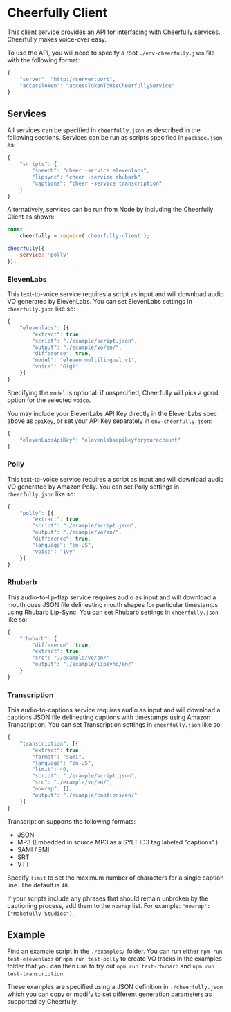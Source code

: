# Cheerfully Client

This client service provides an API for interfacing with Cheerfully services. Cheerfully makes voice-over easy.

To use the API, you will need to specify a root `./env-cheerfully.json` file with the following format:

```javascript
{
    "server": "http://server:port",
    "accessToken": "accessTokenToUseCheerfullyService"
}
```

## Services

All services can be specified in `cheerfully.json` as described in the following sections. Services can be run as scripts specified in `package.json` as:

```javascript
{
    "scripts": {
        "speech": "cheer -service elevenlabs",
        "lipsync": "cheer -service rhubarb",
        "captions": "cheer -service transcription"
    }
}
```

Alternatively, services can be run from Node by including the Cheerfully Client as shown:

```javascript
const
    cheerfully = require('cheerfully-client');

cheerfully({
    service: 'polly'
});
```

### ElevenLabs

This text-to-voice service requires a script as input and will download audio VO generated by ElevenLabs. You can set ElevenLabs settings in `cheerfully.json` like so:

```javascript
{
    "elevenlabs": [{
        "extract": true,
        "script": "./example/script.json",
        "output": "./example/vo/en/",
        "difference": true,
        "model": "eleven_multilingual_v1",
        "voice": "Gigi"
    }]
}
```

Specifying the `model` is optional: if unspecified, Cheerfully will pick a good option for the selected `voice`.

You may include your ElevenLabs API Key directly in the ElevenLabs spec above as `apiKey`, or set your API Key separately in `env-cheerfully.json`:

```javascript
{
    "elevenLabsApiKey": "elevenlabsapikeyforyouraccount"
}
```

### Polly

This text-to-voice service requires a script as input and will download audio VO generated by Amazon Polly. You can set Polly settings in `cheerfully.json` like so:

```javascript
{
    "polly": [{
        "extract": true,
        "script": "./example/script.json",
        "output": "./example/vo/en/",
        "difference": true,
        "language": "en-US",
        "voice": "Ivy"
    }]
}
```

### Rhubarb

This audio-to-lip-flap service requires audio as input and will download a mouth cues JSON file delineating mouth shapes for particular timestamps using Rhubarb Lip-Sync. You can set Rhubarb settings in `cheerfully.json` like so:

```javascript
{
    "rhubarb": {
        "difference": true,
        "extract": true,
        "src": "./example/vo/en/",
        "output": "./example/lipsync/en/"
    }
}
```

### Transcription

This audio-to-captions service requires audio as input and will download a captions JSON file delineating captions with timestamps using Amazon Transcription. You can set Transcription settings in `cheerfully.json` like so:

```javascript
{
    "transcription": [{
        "extract": true,
        "format": "sami",
        "language": "en-US",
        "limit": 40,
        "script": "./example/script.json",
        "src": "./example/vo/en/",
        "nowrap": [],
        "output": "./example/captions/en/"
    }]
}
```

Transcription supports the following formats:

* JSON
* MP3 (Embedded in source MP3 as a SYLT ID3 tag labeled "captions".)
* SAMI / SMI
* SRT
* VTT

Specify `limit` to set the maximum number of characters for a single caption line. The default is `40`.

If your scripts include any phrases that should remain unbroken by the captioning process, add them to the `nowrap` list. For example: `"nowrap": ["Makefully Studios"]`.

## Example

Find an example script in the `./examples/` folder. You can run either `npm run test-elevenlabs` or `npm run test-polly` to create VO tracks in the examples folder that you can then use to try out `npm run test-rhubarb` and `npm run test-transcription`.

These examples are specified using a JSON definition in `./cheerfully.json` which you can copy or modify to set different generation parameters as supported by Cheerfully.
